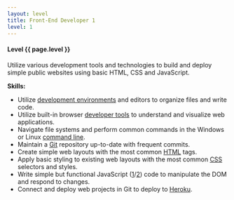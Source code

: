 ```yaml
---
layout: level
title: Front-End Developer 1
level: 1
---
```

#### Level {{ page.level }}

Utilize various development tools and technologies to build and deploy simple public websites using basic HTML, CSS and JavaScript.

**Skills:**

- Utilize [development environments](tools/vscode.md) and editors to organize files and write code. 
- Utilize built-in browser [developer tools](tools/chrom1.md) to understand and visualize web applications. 
- Navigate file systems and perform common commands in the Windows or Linux [command line](tools/terminal1.md). 
- Maintain a [Git](tools/git1.md) repository up-to-date with frequent commits. 
- Create simple web layouts with the most common [HTML](languages/html1.md) tags. 
- Apply basic styling to existing web layouts with the most common [CSS](languages/css1.md) selectors and styles. 
- Write simple but functional JavaScript ([1](languages/javascript1.md)/[2](languages/javascript2.md)) code to manipulate the DOM and respond to changes.
- Connect and deploy web projects in Git to deploy to [Heroku](technologies/devops/heruku1.md). 